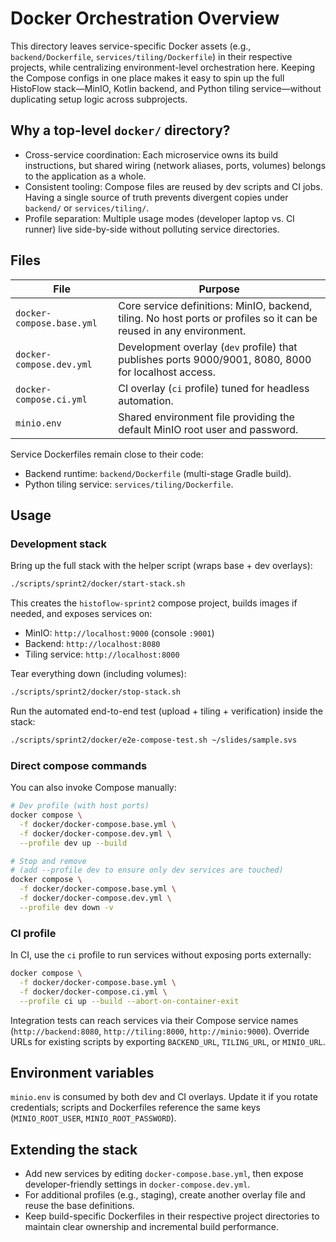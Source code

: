 # Docker Orchestration Overview

This directory leaves service-specific Docker assets (e.g., `backend/Dockerfile`, `services/tiling/Dockerfile`) in their respective projects, while centralizing environment-level orchestration here. Keeping the Compose configs in one place makes it easy to spin up the full HistoFlow stack—MinIO, Kotlin backend, and Python tiling service—without duplicating setup logic across subprojects.

## Why a top-level `docker/` directory?

- Cross-service coordination: Each microservice owns its build instructions, but shared wiring (network aliases, ports, volumes) belongs to the application as a whole.
- Consistent tooling: Compose files are reused by dev scripts and CI jobs. Having a single source of truth prevents divergent copies under `backend/` or `services/tiling/`.
- Profile separation: Multiple usage modes (developer laptop vs. CI runner) live side-by-side without polluting service directories.

## Files

| File | Purpose |
| --- | --- |
| `docker-compose.base.yml` | Core service definitions: MinIO, backend, tiling. No host ports or profiles so it can be reused in any environment. |
| `docker-compose.dev.yml` | Development overlay (`dev` profile) that publishes ports 9000/9001, 8080, 8000 for localhost access. |
| `docker-compose.ci.yml` | CI overlay (`ci` profile) tuned for headless automation. |
| `minio.env` | Shared environment file providing the default MinIO root user and password. |

Service Dockerfiles remain close to their code:

- Backend runtime: `backend/Dockerfile` (multi-stage Gradle build).
- Python tiling service: `services/tiling/Dockerfile`.

## Usage

### Development stack

Bring up the full stack with the helper script (wraps base + dev overlays):

```bash
./scripts/sprint2/docker/start-stack.sh
```

This creates the `histoflow-sprint2` compose project, builds images if needed, and exposes services on:

- MinIO: `http://localhost:9000` (console `:9001`)
- Backend: `http://localhost:8080`
- Tiling service: `http://localhost:8000`

Tear everything down (including volumes):

```bash
./scripts/sprint2/docker/stop-stack.sh
```

Run the automated end-to-end test (upload + tiling + verification) inside the stack:

```bash
./scripts/sprint2/docker/e2e-compose-test.sh ~/slides/sample.svs
```

### Direct compose commands

You can also invoke Compose manually:

```bash
# Dev profile (with host ports)
docker compose \
  -f docker/docker-compose.base.yml \
  -f docker/docker-compose.dev.yml \
  --profile dev up --build

# Stop and remove
# (add --profile dev to ensure only dev services are touched)
docker compose \
  -f docker/docker-compose.base.yml \
  -f docker/docker-compose.dev.yml \
  --profile dev down -v
```

### CI profile

In CI, use the `ci` profile to run services without exposing ports externally:

```bash
docker compose \
  -f docker/docker-compose.base.yml \
  -f docker/docker-compose.ci.yml \
  --profile ci up --build --abort-on-container-exit
```

Integration tests can reach services via their Compose service names (`http://backend:8080`, `http://tiling:8000`, `http://minio:9000`). Override URLs for existing scripts by exporting `BACKEND_URL`, `TILING_URL`, or `MINIO_URL`.

## Environment variables

`minio.env` is consumed by both dev and CI overlays. Update it if you rotate credentials; scripts and Dockerfiles reference the same keys (`MINIO_ROOT_USER`, `MINIO_ROOT_PASSWORD`).

## Extending the stack

- Add new services by editing `docker-compose.base.yml`, then expose developer-friendly settings in `docker-compose.dev.yml`.
- For additional profiles (e.g., staging), create another overlay file and reuse the base definitions.
- Keep build-specific Dockerfiles in their respective project directories to maintain clear ownership and incremental build performance.
